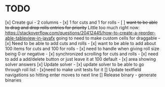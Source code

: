 # TODO
[x] Create gui
    - 2 columns
        - [x] 1 for cuts and 1 for rolls
        - [ ] ~~want to be able to drag and drop rolls entries for priority~~ Little too much right now: https://stackoverflow.com/questions/20412445/how-to-create-a-reorder-able-tableview-in-javafx going to need to make custom cells for draggable
        - [x] Need to be able to add cuts and rolls
        - [x] want to be able to add about 100 items for cuts and 100 for rolls
        - [x] need to  handle when giving roll size being 0 or negative
        - [x] synchronized scrolling for cuts and rolls
        - [x] need to add a add/delete button or just leave it at 100 default
    - [x] area showing solver answers
[x] Update solver
    - [x] update solver to be able to go through roll list
    - [x]need to make unit tests for it
[] Update textfield navigations so hitting enter moves to next line
[] Release binary
    - generate binaries